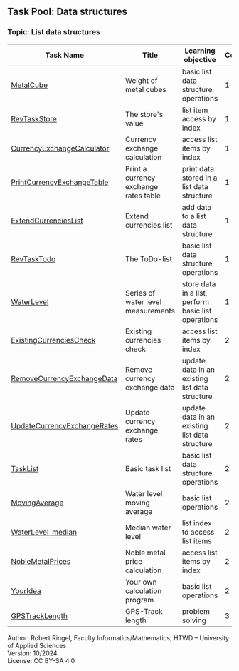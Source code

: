 ## Task Pool: Data structures

### Topic: List data structures


| **Task Name**                                                 | **Title**                              | **Learning objective**                               | **Complexity** | **Task type**          |
| ------------------------------------------------------------- | -------------------------------------- | ---------------------------------------------------- | -------------- | ---------------------- |
| [MetalCube](MetalCube.md)                                     | Weight of metal cubes                  | basic list data structure operations                 | 1 - low        | worked out example     |
| [RevTaskStore](RevTaskStore.md)                               | The store's value                      | list item access by index                            | 1 - low        | reverse task           |
| [CurrencyExchangeCalculator](CurrencyExchangeCalculator.md)   | Currency exchange calculation          | access list items by index                           | 1 - low        | worked out example     |
| [PrintCurrencyExchangeTable](PrintCurrencyExchangeTable.md)   | Print a currency exchange rates table  | print data stored in a list data structure           | 1 - low        | completion task        |
| [ExtendCurrenciesList](ExtendCurrenciesList.md)               | Extend currencies list                 | add data to a list data structure                    | 1 - low        | completion task        |
| [RevTaskTodo](RevTaskTodo.md)                                 | The ToDo-list                          | basic list data structure operations                 | 1 - low        | reverse task           |
| [WaterLevel](WaterLevel.md)                                   | Series of water level measurements     | store data in a list, perform basic list operations  | 1 - low        | worked out example     |
| [ExistingCurrenciesCheck](ExistingCurrenciesCheck.md)         | Existing currencies check              | access list items by index                           | 2 - normal     | completion task        |
| [RemoveCurrencyExchangeData](RemoveCurrencyExchangeData_new.md)   | Remove currency exchange data          | update data in an existing list data structure       | 2 - normal     | completion task        |
| [UpdateCurrencyExchangeRates](UpdateCurrencyExchangeRates.md) | Update currency exchange rates         | update data in an existing list data structure       | 2 - normal     | completion task        |
| [TaskList](TaskList.md)                                       | Basic task list                        | basic list data structure operations                 | 2 - normal     | conventional task      |
| [MovingAverage](MovingAverage.md)                             | Water level moving average             | basic list operations                                | 2 - normal     | worked out example     |
| [WaterLevel_median](WaterLevel_median.md)                     | Median water level                     | list index to access list items                      | 2 - normal     | conventional task      |
| [NobleMetalPrices](NobleMetalPrices.md)                       | Noble metal price calculation          | access list items by index                           | 2 - normal     | imitation task         |
| [YourIdea](YourIdea.md)                                       | Your own calculation program           | basic list operations                                | 2 - normal     | non-specific goal task |
| [GPSTrackLength](GPSTrackLength.md)                           | GPS-Track length                       | problem solving                                      | 3 - high       | complex task           |

Author: Robert Ringel, Faculty Informatics/Mathematics, HTWD – University of Applied Sciences  
Version: 10/2024            
License: CC BY-SA 4.0
